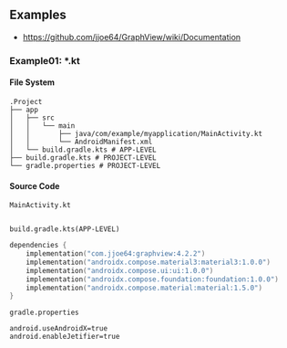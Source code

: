 ## Examples
- https://github.com/jjoe64/GraphView/wiki/Documentation

### Example01: *.kt
#### File System
```
.Project
├── app
│   ├── src
│   │   └── main
│   │       ├── java/com/example/myapplication/MainActivity.kt
│   │       └── AndroidManifest.xml
│   └── build.gradle.kts # APP-LEVEL
├── build.gradle.kts # PROJECT-LEVEL
└── gradle.properties # PROJECT-LEVEL
```

#### Source Code
`MainActivity.kt`
```kotlin

```


`build.gradle.kts(APP-LEVEL)`
```kotlin
dependencies {
    implementation("com.jjoe64:graphview:4.2.2")
    implementation("androidx.compose.material3:material3:1.0.0")
    implementation("androidx.compose.ui:ui:1.0.0")
    implementation("androidx.compose.foundation:foundation:1.0.0")
    implementation("androidx.compose.material:material:1.5.0")
}
```

`gradle.properties`
```
android.useAndroidX=true
android.enableJetifier=true
```


